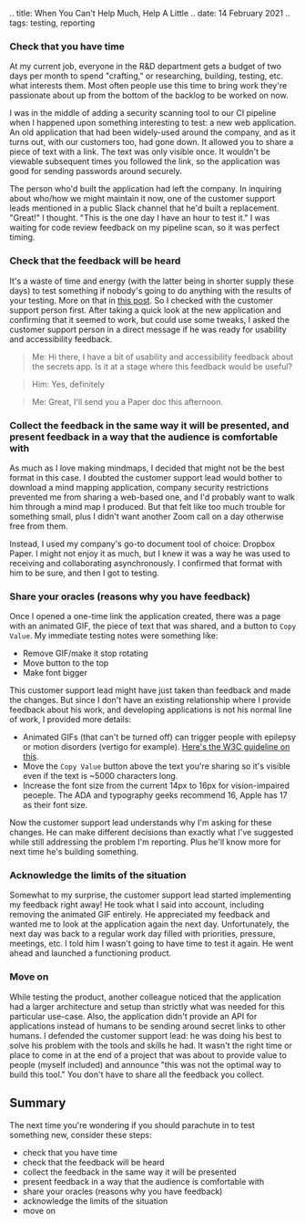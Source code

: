.. title: When You Can't Help Much, Help A Little
.. date: 14 February 2021
.. tags: testing, reporting


### Check that you have time

At my current job, everyone in the R&D department gets a budget of two days per month to spend "crafting," or researching, building, testing, etc. what interests them. Most often people use this time to bring work they're passionate about up from the bottom of the backlog to be worked on now.

I was in the middle of adding a security scanning tool to our CI pipeline when I happened upon something interesting to test: a new web application. An old application that had been widely-used around the company, and as it turns out, with our customers too, had gone down. It allowed you to share a piece of text with a link. The text was only visible once. It wouldn't be viewable subsequent times you followed the link, so the application was good for sending passwords around securely. 

The person who'd built the application had left the company. In inquiring about who/how we might maintain it now, one of the customer support leads mentioned in a public Slack channel that he'd built a replacement. "Great!" I thought. "This is the one day I have an hour to test it." I was waiting for code review feedback on my pipeline scan, so it was perfect timing.

### Check that the feedback will be heard

It's a waste of time and energy (with the latter being in shorter supply these days) to test something if nobody's going to do anything with the results of your testing. More on that in [this post](https://elizabethzagroba.com/posts/2020/2020-05-24_if_a_test_falls_in_a_forest/). So I checked with the customer support person first. After taking a quick look at the new application and confirming that it seemed to work, but could use some tweaks, I asked the customer support person in a direct message if he was ready for usability and accessibility feedback. 

> Me: Hi there, I have a bit of usability and accessibility feedback about the secrets app. Is it at a stage where this feedback would be useful?

> Him: Yes, definitely

> Me: Great, I'll send you a Paper doc this afternoon.

### Collect the feedback in the same way it will be presented, and present feedback in a way that the audience is comfortable with

As much as I love making mindmaps, I decided that might not be the best format in this case. I doubted the customer support lead would bother to download a mind mapping application, company security restrictions prevented me from sharing a web-based one, and I'd probably want to walk him through a mind map I produced. But that felt like too much trouble for something small, plus I didn't want another Zoom call on a day otherwise free from them. 

Instead, I used my company's go-to document tool of choice: Dropbox Paper. I might not enjoy it as much, but I knew it was a way he was used to receiving and collaborating asynchronously. I confirmed that format with him to be sure, and then I got to testing. 

### Share your oracles (reasons why you have feedback)

Once I opened a one-time link the application created, there was a page with an animated GIF, the piece of text that was shared, and a button to `Copy Value`. My immediate testing notes were something like:

- Remove GIF/make it stop rotating
- Move button to the top
- Make font bigger

This customer support lead might have just taken than feedback and made the changes. But since I don't have an existing relationship where I provide feedback about his work, and developing applications is not his normal line of work, I provided more details: 

- Animated GIFs (that can't be turned off) can trigger people with epilepsy or motion disorders (vertigo for example). [Here's the W3C guideline on this](https://www.w3.org/WAI/tips/designing/#provide-controls-for-content-that-starts-automatically). 
- Move the `Copy Value` button above the text you're sharing so it's visible even if the text is ~5000 characters long.
- Increase the font size from the current 14px to 16px for vision-impaired peoeple. The ADA and typography geeks recommend 16, Apple has 17 as their font size. 

Now the customer support lead  understands why I'm asking for these changes. He can make different decisions than exactly what I've suggested while still addressing the problem I'm reporting. Plus he'll know more for next time he's building something. 

### Acknowledge the limits of the situation

Somewhat to my surprise, the customer support lead  started implementing my feedback right away! He took what I said into account, including removing the animated GIF entirely. He appreciated my feedback and wanted me to look at the application again the next day. Unfortunately, the next day was back to a regular work day filled with priorities, pressure, meetings, etc. I told him I wasn't going to have time to test it again. He went ahead and launched a functioning product. 

### Move on

While testing the product, another colleague noticed that the application had a larger architecture and setup than strictly what was needed for this particular use-case. Also, the application didn't provide an API for applications instead of humans to be sending around secret links to other humans. I defended the customer support lead: he was doing his best to solve his problem with the tools and skills he had. It wasn't the right time or place to come in at the end of a project that was about to provide value to people (myself included) and announce "this was not the optimal way to build this tool." You don't have to share all the feedback you collect. 

## Summary
The next time you're wondering if you should parachute in to test something new, consider these steps: 

- check that you have time
- check that the feedback will be heard
- collect the feedback in the same way it will be presented
- present feedback in a way that the audience is comfortable with
- share your oracles (reasons why you have feedback)
- acknowledge the limits of the situation
- move on
